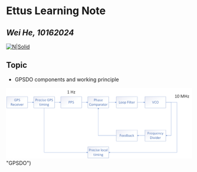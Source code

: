 # Ettus Learning Note
## _Wei He, 10162024_
[![N|Solid](https://cldup.com/dTxpPi9lDf.thumb.png)](https://nodesource.com/products/nsolid)


## Topic
- GPSDO components and working principle


![GPSDO](https://github.com/WeiHe98/RA-progress-track/blob/main/images/GPSDO.png)"GPSDO")

